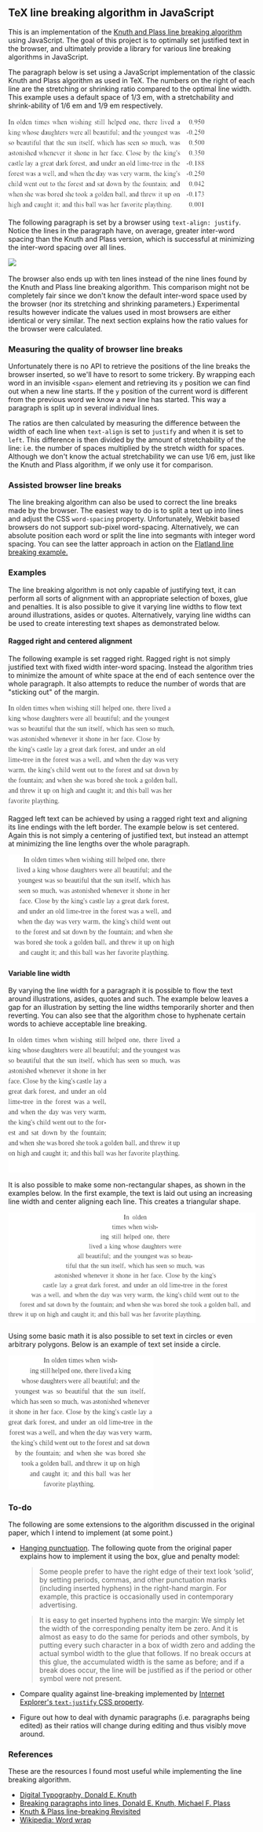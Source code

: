 ## TeX line breaking algorithm in JavaScript

This is an implementation of the [Knuth and Plass line breaking algorithm](https://doi.org/10.1002/spe.4380111102) using JavaScript. The goal of this project is to optimally set justified text in the browser, and ultimately provide a library for various line breaking algorithms in JavaScript.

The paragraph below is set using a JavaScript implementation of the classic Knuth and Plass algorithm as used in TeX. The numbers on the right of each line are the stretching or shrinking ratio compared to the optimal line width. This example uses a default space of 1/3 em, with a stretchability and shrink-ability of 1/6 em and 1/9 em respectively.

![](https://github.com/bramstein/typeset/raw/master/typeset-with-ratio.png)

The following paragraph is set by a browser using `text-align: justify`. Notice the lines in the paragraph have, on average, greater inter-word spacing than the Knuth and Plass version, which is successful at minimizing the inter-word spacing over all lines.

![](https://github.com/bramstein/typeset/raw/master/typeset-browser.png)

The browser also ends up with ten lines instead of the nine lines found by the Knuth and Plass line breaking algorithm. This comparison might not be completely fair since we don't know the default inter-word space used by the browser (nor its stretching and shrinking parameters.) Experimental results however indicate the values used in most browsers are either identical or very similar. The next section explains how the ratio values for the browser were calculated.

### Measuring the quality of browser line breaks

Unfortunately there is no API to retrieve the positions of the line breaks the browser inserted, so we'll have to resort to some trickery. By wrapping each word in an invisible `<span>` element and retrieving its `y` position we can find out when a new line starts. If the `y` position of the current word is different from the previous word we know a new line has started. This way a paragraph is split up in several individual lines.

The ratios are then calculated by measuring the difference between the width of each line when `text-align` is set to `justify` and when it is set to `left`. This difference is then divided by the amount of stretchability of the line: i.e. the number of spaces multiplied by the stretch width for spaces. Although we don't know the actual stretchability we can use 1/6 em, just like the Knuth and Plass algorithm, if we only use it for comparison.

### Assisted browser line breaks

The line breaking algorithm can also be used to correct the line breaks made by the browser. The easiest way to do is to split a text up into lines and adjust the CSS `word-spacing` property. Unfortunately, Webkit based browsers do not support sub-pixel word-spacing. Alternatively, we can absolute position each word or split the line into segmants with integer word spacing. You can see the latter approach in action on the [Flatland line breaking example.](examples/flatland/)

### Examples

The line breaking algorithm is not only capable of justifying text, it can perform all sorts of alignment with an appropriate selection of boxes, glue and penalties. It is also possible to give it varying line widths to flow text around illustrations, asides or quotes. Alternatively, varying line widths can be used to create interesting text shapes as demonstrated below.

#### Ragged right and centered alignment

The following example is set ragged right. Ragged right is not simply justified text with fixed width inter-word spacing. Instead the algorithm tries to minimize the amount of white space at the end of each sentence over the whole paragraph. It also attempts to reduce the number of words that are "sticking out" of the margin.

![](https://github.com/bramstein/typeset/raw/master/typeset-right.png)

Ragged left text can be achieved by using a ragged right text and aligning its line endings with the left border. The example below is set centered. Again this is not simply a centering of justified text, but instead an attempt at minimizing the line lengths over the whole paragraph.

![](https://github.com/bramstein/typeset/raw/master/typeset-centered.png)

#### Variable line width

By varying the line width for a paragraph it is possible to flow the text around illustrations, asides, quotes and such. The example below leaves a gap for an illustration by setting the line widths temporarily shorter and then reverting. You can also see that the algorithm chose to hyphenate certain words to achieve acceptable line breaking.

![](https://github.com/bramstein/typeset/raw/master/typeset-flow.png)

It is also possible to make some non-rectangular shapes, as shown in the examples below. In the first example, the text is laid out using an increasing line width and center aligning each line. This creates a triangular shape.

![](https://github.com/bramstein/typeset/raw/master/typeset-triangle.png)

Using some basic math it is also possible to set text in circles or even arbitrary polygons. Below is an example of text set inside a circle.

![](https://github.com/bramstein/typeset/raw/master/typeset-circle.png)

### To-do

The following are some extensions to the algorithm discussed in the original paper, which I intend to implement (at some point.)

* [Hanging punctuation](http://en.wikipedia.org/wiki/Hanging_punctuation). The following quote from the original paper explains how to implement it using the box, glue and penalty model:

   > Some people prefer to have the right edge of their text look ‘solid’,
   > by setting periods, commas, and other punctuation marks (including
   > inserted hyphens) in the right-hand margin. For example, this practice
   > is occasionally used in contemporary advertising.

   > It is easy to get inserted hyphens into the margin: We simply let the
   > width of the corresponding penalty item be zero. And it is almost as
   > easy to do the same for periods and other symbols, by putting every such
   > character in a box of width zero and adding the actual symbol width to
   > the glue that follows. If no break occurs at this glue, the accumulated
   > width is the same as before; and if a break does occur, the line will be
   > justified as if the period or other symbol were not present.

* Compare quality against line-breaking implemented by [Internet Explorer's `text-justify` CSS property](http://msdn.microsoft.com/en-us/library/ms534671%28VS.85%29.aspx).
* Figure out how to deal with dynamic paragraphs (i.e. paragraphs being edited) as their ratios will change during editing and thus visibly move around.

### References

These are the resources I found most useful while implementing the line breaking algorithm.

* [Digital Typography, Donald E. Knuth](http://www.amazon.com/Digital-Typography-Center-Language-Information/dp/1575860104/)
* [Breaking paragraphs into lines, Donald E. Knuth, Michael F. Plass](https://doi.org/10.1002/spe.4380111102)
* [Knuth & Plass line-breaking Revisited](http://defoe.sourceforge.net/folio/knuth-plass.html)
* [Wikipedia: Word wrap](http://en.wikipedia.org/w/index.php?title=Word_wrap)
